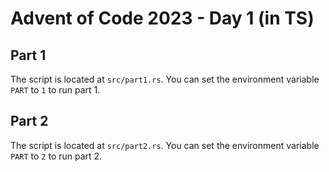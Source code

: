 # Advent of Code 2023 - Day 1 (in TS)

## Part 1

The script is located at `src/part1.rs`.
You can set the environment variable `PART` to `1` to run part 1.

## Part 2

The script is located at `src/part2.rs`.
You can set the environment variable `PART` to `2` to run part 2.
